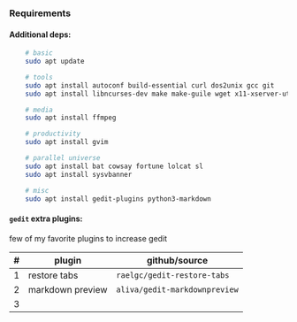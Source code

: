 ### Requirements

#### Additional deps:
```sh
	# basic
	sudo apt update

	# tools
	sudo apt install autoconf build-essential curl dos2unix gcc git
	sudo apt install libncurses-dev make make-guile wget x11-xserver-utils

	# media
	sudo apt install ffmpeg

	# productivity
	sudo apt install gvim

	# parallel universe
	sudo apt install bat cowsay fortune lolcat sl
	sudo apt install sysvbanner

	# misc
	sudo apt install gedit-plugins python3-markdown
````
#### `gedit` extra plugins:

few of my favorite plugins to increase gedit

|#|plugin|github/source
|-|-|-
|1|restore tabs|`raelgc/gedit-restore-tabs`
|2|markdown preview|`aliva/gedit-markdownpreview`
|3|   |   |   |   |
